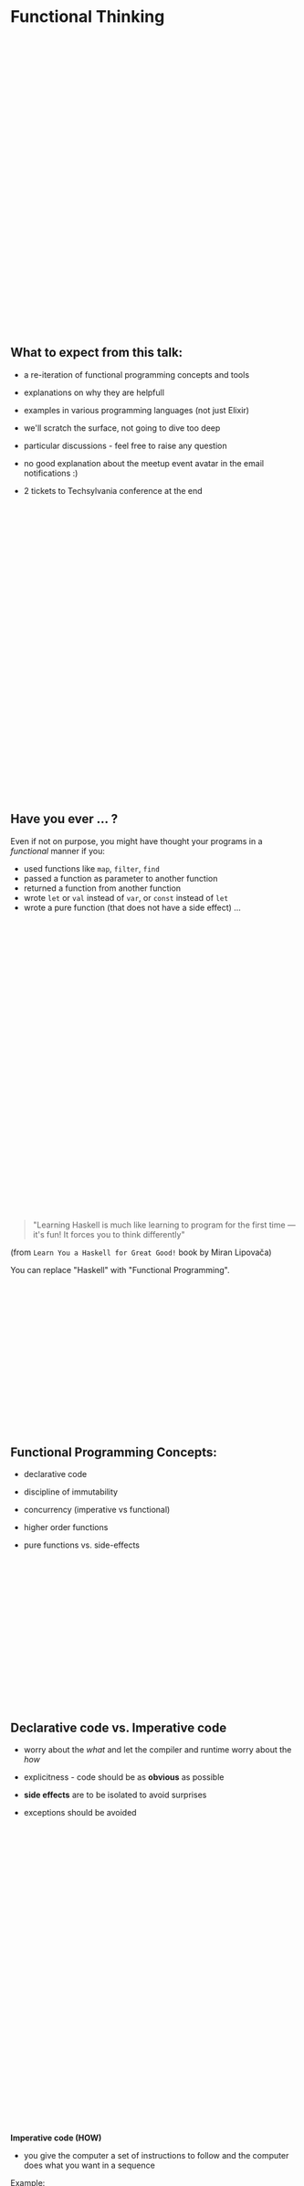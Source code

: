 <br /><br /><br /><br /><br />

# Functional Thinking

<br /><br /><br /><br /><br /><br /><br /><br /><br /><br /><br /><br /><br /><br /><br />
<br /><br /><br /><br /><br /><br /><br /><br /><br /><br /><br /><br /><br /><br /><br />

## What to expect from this talk:

- a re-iteration of functional programming concepts and tools

- explanations on why they are helpfull

- examples in various programming languages (not just Elixir)

- we'll scratch the surface, not going to dive too deep

- particular discussions - feel free to raise any question

- no good explanation about the meetup event avatar in the email notifications :)

- 2 tickets to Techsylvania conference at the end

<br /><br /><br /><br /><br /><br /><br /><br /><br /><br /><br /><br /><br /><br /><br />
<br /><br /><br /><br /><br /><br /><br /><br /><br /><br /><br /><br /><br /><br /><br />

## Have you ever ... ?

Even if not on purpose, you might have thought your programs in a _functional_ manner if you:

- used functions like `map`, `filter`, `find`
- passed a function as parameter to another function
- returned a function from another function
- wrote `let` or `val` instead of `var`, or `const` instead of `let`
- wrote a pure function (that does not have a side effect)
  ...

<br /><br /><br /><br /><br /><br /><br /><br /><br /><br /><br /><br /><br /><br /><br />
<br /><br /><br /><br /><br /><br /><br /><br /><br /><br /><br /><br /><br /><br /><br />

> "Learning Haskell is much like learning to program for the first time — it's fun! It forces you to think differently"

(from `Learn You a Haskell for Great Good!` book by Miran Lipovača)

You can replace "Haskell" with "Functional Programming".

<br /><br /><br /><br /><br /><br /><br /><br /><br /><br /><br /><br /><br /><br /><br />

## Functional Programming Concepts:

- declarative code

- discipline of immutability

- concurrency (imperative vs functional)

- higher order functions

- pure functions vs. side-effects

<br /><br /><br /><br /><br /><br /><br /><br /><br /><br /><br /><br /><br /><br /><br />

## Declarative code vs. Imperative code

- worry about the _what_ and let the compiler and runtime worry about the _how_

- explicitness - code should be as **obvious** as possible

- **side effects** are to be isolated to avoid surprises

- exceptions should be avoided

<br /><br /><br /><br /><br /><br /><br /><br /><br /><br /><br /><br /><br /><br /><br />

<br /><br /><br /><br /><br /><br /><br /><br /><br /><br /><br /><br /><br /><br /><br />

**Imperative code (HOW)**

- you give the computer a set of instructions to follow and the computer does what you want in a sequence

Example:

A rule in your app says new passwords must be at least 9 characters long. There's a list of new passwords and we validate them using this rule.

`javascript`

```javascript
const passwords = [
  "123456",
  "password",
  "admin",
  "freecodecamp",
  "mypassword123",
];

let longPasswords = [];
for (let i = 0; i < passwords.length; i++) {
  const password = passwords[i];
  if (password.length >= 9) {
    longPasswords.push(password);
  }
}

console.log(longPasswords); // logs ["freecodecamp", "mypassword123"];
```

1. We create an empty list called longPasswords.
2. Then we write a loop that will run as many times as there are passwords in the original passwords list.
3. Then we get the password at the index of the loop iteration we are presently on.
4. Then we check if that password is greater than or equal to 9 characters long.
5. If it is, we put it into the longPasswords list.

The same as the compiler we can reason about _how_ this program executes.
Although not very natural, this is not too _hard_ at this level, but as complexity grows it gets _harder_

<br /><br /><br /><br /><br /><br /><br /><br /><br /><br /><br /><br /><br /><br /><br />

**Declarative code (WHAT)**

- a process of constantly defining _what_
- more readable code that reflects what exactly we want to achieve
- combined with good names it can be very powerfull
- achieves the same goal

`javascript`

```javascript
const isAtLeast9CharsLong = (password) => password.length >= 9;

const longPasswords = passwords.filter(isAtLeast9CharsLong);

console.log(longPasswords); // logs ["freecodecamp", "mypassword123"];
```

<br /><br /><br /><br /><br /><br /><br /><br /><br /><br /><br /><br /><br /><br /><br />

## Immutability

> If you say that `a` is 5, you can't say it's something else later because you just said it was 5. What are you, some kind of liar?

(`Learn You a Haskell for Great Good!` book by Miran Lipovača)

- use _values_ not _variables_ as they don't change
- once a **thing** is created, it is that thing **forever**
- create a new thing instead of changing

<br /><br /><br /><br /><br /><br /><br /><br /><br /><br /><br /><br /><br /><br /><br />

In pure FP there are no _variables_, everything is a _value_.

`javascript`

```
const a = 42;
```

`kotlin`

```
val a = 42
```

`elixir`

```elixir
life = 42
```

etc...

- in functional programming languages everything is immutable by default
- personal rule: if I need to use a mutable variable I have to take a step back and rethink it

Example - same as declarative vs imperative

All modern languages have built in support for this:

`kotlin`

```kotlin
class Car(var name: String?)

val car = Car("BMW")
car.name = "Audi"
```

- this is not immutable; it can be modified after creation
- let's make it immutable

`kotlin`

```kotlin
class Car(val name: String)

val car = Car("BMW")
```

- you cannot change the name of a `Car` once it's created, you have to create a new `Car`

<br /><br /><br /><br /><br /><br /><br /><br /><br /><br /><br /><br /><br /><br /><br />

### Why is immutability important?

- avoids side effects: if it can't change, you don't worry about its state
- makes code more predictable and reliable
- easier to reason about
- multi-threaded programs are safer

<br /><br /><br /><br /><br /><br /><br /><br /><br /><br /><br /><br /><br /><br /><br />

### Concurrency

**Mutable class**

`kotlin`

```kotlin
class Car(var name: String?)
```

![concurency diagram](https://raw.githubusercontent.com/mveres/FunctionalThinking/main/assets/fp_concurrency_1.png)

- classic race condition read-modify write
- OOP solution: locks and mutexes - hard to use and analyse => deadocks 💀

<br /><br /><br /><br /><br /><br /><br /><br /><br /><br /><br /><br /><br /><br /><br />

**Immutable class**

`kotlin`

```kotlin
class Car(val name: String)
```

![concurrency diagram](https://raw.githubusercontent.com/mveres/FunctionalThinking/main/assets/fp_concurrency_2.png)

- T1 can compute without worry since T2 has another copy of `Car`
- no locks necessary
- immutability ensures that shared data is thread-safe
- _things_ that _should_ not be modified _cannot_ be modified\.

<br /><br /><br /><br /><br /><br /><br /><br /><br /><br /><br /><br /><br /><br /><br />

### Global State & Real World

- modifiable shared state must exists in realworld app
- in FP we use state isolation and pushing side effects to the edges of our system (DB, filesystem, etc.)

### Q: can (web) frontend code be functional (i.e. immutable and pure)?

YES and NO

YES:

- each update is a transformation that based on the input renders a new version of HTML that is passed to the frontend engine
- e.g.:
  - React that renders new output base on `props` and `state` changes
  - HTML custom elements that render new output based on `props` (`attributes`) changes (simple HTML custom elements, Lit HTML, Vue...)
  - functional programming languages for the frontend: ELM

NO:

- JS functions that change (mutate) HTML elements to render new states

<br /><br /><br /><br /><br /><br /><br /><br /><br /><br /><br /><br /><br /><br /><br />

### Immutability Downside - No free cake

- many immutable objects may fill up memory and overload the garbage collector
- this is solved by specialized data structures that provide immutability but are also optimized: ** Persistent Data Structures **

<br /><br /><br /><br /><br /><br /><br /><br /><br /><br /><br /><br /><br /><br /><br />

### Persistent Data Structures

- always preserves the previous version of itself when modified
- are immutable; operations do not update the structure, but yield a new updated version

<br /><br /><br /><br /><br /><br /><br /><br /><br /><br /><br /><br /><br /><br /><br />

![persistent data structures diagram](https://github.com/mveres/FunctionalThinking2021/blob/6b7b2d76b5a7e130eae76b89f435809773f2fb6a/assets/persistent_data.png?raw=true)

<br /><br /><br /><br /><br /><br /><br /><br /><br /><br /><br /><br /><br /><br /><br />

Example:

- for Android there's [PCollections](https://github.com/hrldcpr/pcollections)
- inspired on closure
- for Javascript https://immutable-js.com/

`Java`

```Java
ConsPStack<String> list = ConsPStack.empty();
System.out.println(list);  // []

ConsPStack<String> list2 = list.plus("hello");
System.out.println(list);  // []
System.out.println(list2); // [hello]

ConsPStack<String> list3 = list2.plus("hi");
System.out.println(list);  // []
System.out.println(list2); // [hello]
System.out.println(list3); // [hi, hello]

ConsPStack<String> list4 = list3.minus("hello");
System.out.println(list);  // []
System.out.println(list2); // [hello]
System.out.println(list3); // [hi, hello]
System.out.println(list4); // [hi]
```

<br /><br /><br /><br /><br /><br /><br /><br /><br /><br /><br /><br /><br /><br /><br />

## Functions

### Pure Functions

- it is pure if it depends only on the input and has no _side-effects_
- a transformation rather than a mutation
- closer to the mathematical definition of a function

`typescript`

```typescript
function addImpure(x: number): number {
  const y = readNumFromFile();
  return x + y;
}
// depends on the state of the world outside the function

function addPure(x: number, y: number): number {
  return x + y;
}
// depends solely on the input
```

- if a function is called twice with the same parameters, it returns the same result === **referential transparency**

- it allows the compiler to reason about the program's behavior
- it allows you to prove that a function is correct (tests, tests, tests)
- build more complex functions by gluing simple functions together

<br /><br /><br /><br /><br /><br /><br /><br /><br /><br /><br /><br /><br /><br /><br />

### Testing in functional programming

- is a pure function easier to write tests for?
- no (fewer) mocks and stubs
- no (fewer) dependency injection

### First Class Citizens

- a function is just a value, not treated differently from any other data
- Most programming languages -> functions and data are regarded as different things
- Functional programming languages -> functions are treated like any other data

Functions can:

- take other functions as parameters
- create and return new functions

☝️ These are called Higher Order Functions.
Ex: map, filter, reduce

<br /><br /><br /><br /><br /><br /><br /><br /><br /><br /><br /><br /><br /><br /><br />

### Side Effects

`kotlin`

```kotlin
fun add(x: Int, y: Int): Int {
  val result = x + y
  writeResultToFile(result)
  return result
}
```

- it is modifying the state of the outside world (by writing to a file)
- it needs a mock and dependecy injection for testing

`side effect === !pure`

- Functions with side effects depend on _historical context_ - they **harder** to reason about

<br /><br /><br /><br /><br /><br /><br /><br /><br /><br /><br /><br /><br /><br /><br />

Side effects examples:

- mutate a variable scoped outside of the function
- write to a file
- write to a DB
- delete something
- send data through the network
- UI

Can we get rid of these? Should our programs not use databases, filesystems, network, screens, etc. ?

NO: our apps don't have any utility without these
INSTEAD: isolate them.
FP is about containing the side effects - pushing them at the edges of our systems so that the rest of the code remains pure and easy to reason about.

<br /><br /><br /><br /><br /><br /><br /><br /><br /><br /><br /><br /><br /><br /><br />

- pure functions can be called in any order, on different CPU cores (_concurrency!_)

- compilers in advanced pure functional languages (like Haskell)
  - can tell by formally analyzing your code whether it’s concurrent or not
  - can stop you from shooting yourself in the foot with deadlocks, race conditions and the like

<br /><br /><br /><br /><br /><br /><br /><br /><br /><br /><br /><br /><br /><br /><br />

### Higher Order Functions

- functions that can take functions as parameters and return functions as results

<br /><br /><br /><br /><br /><br /><br /><br /><br /><br /><br /><br /><br /><br /><br />

#### Examples

A piece of code that compresses files using ZIP or RAR format
In traditional Java -> Strategy Pattern.

`java`

```java
public interface CompressionStrategy {
    void compress(List<File> files);
}

public class ZipCompressionStrategy implements CompressionStrategy {
    @Override public void compress(List<File> files) {
        // Do ZIP stuff
    }
}

public class RarCompressionStrategy implements CompressionStrategy {
    @Override public void compress(List<File> files) {
        // Do RAR stuff
    }
}

public CompressionStrategy decideStrategy(Strategy strategy) {
    switch (strategy) {
        case ZIP:
            return new ZipCompressionStrategy();
        case RAR:
            return new RarCompressionStrategy();
    }
}
```

- a lot of code and ceremony

With HoF:

`typescript`

```typescript
// also, simpler form of dependency injection
function compress(files: File[], applyStrategy: (l: File[]) => CompressedFiles){
  applyStrategy(files)
}

compress(fileList, {files -> // ZIP it})
compress(fileList, {files -> // RAR it})
```

<br /><br /><br /><br /><br /><br /><br /><br /><br /><br /><br /><br /><br /><br /><br />

_Sum_ the _doubles_ of all the _odds_ from an array.

`javascript`

```javascript
let sum = 0;

for (int i = 0; i < numbers.length; i++) {
  if (numbers[i] % 2 === 1) {
    sum = sum + 2 * numbers[i];
  }
}

numbers
  .filter(n => n % 2 === 1)
  .map(n => n * 2)
  .reduce((sum, n) => sum + n);


// it gets better with good naming

const isOdd = n => n % 2 === 1;
const double = n => n * 2;
const sum = (a, b) => a + b;


let s = 0;
for (int i = 0; i < numbers.length; i++) {
  if (isOdd(numbers[i])) {
    s = sum(s, double(numbers[i]));
  }
}

numbers
  .filter(isOdd)
  .map(double)
  .reduce(sum)
```

`swift`

```swift
let apples = ["🍎", "🍏", "🍎", "🍏", "🍏"]
let greenapples = apples.filter { $0 == "🍏"}
print(greenapples)


let oranges = apples.map { _ in "🍊" }
print(oranges)
// You map each apple to an orange producing a feast of oranges :].

```

<br /><br /><br /><br /><br /><br /><br /><br /><br /><br /><br /><br /><br /><br /><br />

## Currying

- after Haskell Curry - mathematician with important influence on functional programming
- ... partial function application
- ... a mathematical function can only have one parameter -> a function with multiple parameters is rewritten as a series of new functions, each with only one parameter

> "Currying is the process of taking a function with multiple arguments and turning it into a sequence of functions each with only a single argument." - _a definition from the internet_

<br /><br /><br /><br /><br /><br /><br /><br /><br /><br /><br /><br /><br /><br /><br />

`javascript`

```javascript
const sumNotCurried = (a, b) => a + b;
const sumCurried = (a) => (b) => a + b;

const s1 = sumNotCurried(1, 2);
const s2 = sumCurried(1)(2);

const add1ToEach = (numbers) => numbers.map((e) => sumNotCurried(e, 1));

const add2ToEach = (numbers) => numbers.map(sumCurried(2));

const addNToEach = (n) => (numbers) => numbers.map(sumCurried(n));
addNToEach(n)(numbers);

const add2ToEach = addNToEach(2);
```

<br /><br /><br /><br /><br /><br /><br /><br /><br /><br /><br /><br /><br /><br /><br />

`F#`

```F#
let sum a b = a + b

let add1 = sum 1

let add1ToEach ns = ns |> List.map add1

let add1ToEach ns = ns |> List.map (sum 1)

let add1ToEach = List.map (sum 1)

```

<br /><br /><br /><br /><br /><br /><br /><br /><br /><br /><br /><br /><br /><br /><br />

# Tools of FP

## Chaining and Pipes

![Chain all the things](https://github.com/mveres/FunctionalThinking2021/blob/main/assets/chain.png?raw=true)

`|>` - pipe forward operator
Passes the result of the left side to the function on the right side (forward pipe operator).

<br /><br /><br /><br /><br /><br /><br /><br /><br /><br /><br /><br /><br /><br /><br />

`Elixir`

```elixir
foo(bar(baz(new_function(other_function()))))

other_function() |> new_function() |> baz() |> bar() |> foo()

"Elixir rocks" |> String.upcase() |> String.split()
# ["ELIXIR", "ROCKS"]
```

<br /><br /><br /><br /><br /><br /><br /><br /><br /><br /><br /><br /><br /><br /><br />

`F#`

```F#
[1..10]
|> List.map square
|> List.filter ((>) 50)
|> List.sum
|> (printf "%A")
```

### CASE STUDY: Elixir vs. F# partial application and forward pipe

`elixir`

- first param is injected

```elixir

Enum.map([1, 2, 3], fn x -> x * 2 end)
[1, 2, 3] |> Enum.map(fn x -> x * 2 end)

```

VS.

`F#`

- last parameter is injected

```F#
List.map (fun x -> x + 1) [1; 2; 3]
[1; 2; 3] |> List.map (fun x -> x + 1)

```

IMHO: Elixir's got it wrong...

<br /><br /><br /><br /><br /><br /><br /><br /><br /><br /><br /><br /><br /><br /><br />

- JavaScript doesn't have it... but [Lodash.chain](https://lodash.com/docs/4.17.15#chain) can offer a similar but more limited behavior

`javacript`

```javascript
import _ from "lodash";

const users = [
  { user: "barney", age: 36 },
  { user: "fred", age: 40 },
  { user: "pebbles", age: 1 },
];

const youngest = _.chain(users)
  .sortBy("age")
  .map((o) => `${o.user} is ${o.age}`)
  .head()
  .value();
// => 'pebbles is 1'
```

`<|` - pipe backward operator - the less used brother

<br /><br /><br /><br /><br /><br /><br /><br /><br /><br /><br /><br /><br /><br /><br />

## Pattern matching / Destructuring

- it is a mechanism for checking a value against a pattern
- a successful match can also deconstruct a value into its constituent parts
- it is a more powerful version of the `switch` statement from imperative programming

<br /><br /><br /><br /><br /><br /><br /><br /><br /><br /><br /><br /><br /><br /><br />

`kotlin`

```kotlin
val (name, age) = person
```

`elixir`

```elixir
{a, b, c} = {:hello, "world", 42}
```

`F#`

```F#
let rec somethingWithAList l =
    match l with
    | [] -> "it is empty"
    | [42] -> "the answer to everything!!!"
    | [_; 42; _] -> "the answer is in the middle"
    | h :: t -> "the answer is out there" + somethingWithAList t
```

`Scala`

```scala
// Case classes are especially useful for pattern matching.

abstract class Notification

case class Email(sender: String, title: String, body: String) extends Notification

case class SMS(caller: String, message: String) extends Notification

case class VoiceRecording(contactName: String, link: String) extends Notification


//Notification is an abstract super class which has three concrete Notification types implemented with case classes Email, SMS, and VoiceRecording. Now we can do pattern matching on these case classes:

def showNotification(notification: Notification): String = {
  notification match {
    case Email(sender, title, _) =>
      s"You got an email from $sender with title: $title"
    case SMS(number, message) =>
      s"You got an SMS from $number! Message: $message"
    case VoiceRecording(name, link) =>
      s"You received a Voice Recording from $name! Click the link to hear it: $link"
  }
}
val someSms = SMS("12345", "Are you there?")
val someVoiceRecording = VoiceRecording("Tom", "voicerecording.org/id/123")

println(showNotification(someSms))  // prints You got an SMS from 12345! Message: Are you there?

println(showNotification(someVoiceRecording))  // prints You received a Voice Recording from Tom! Click the link to hear it: voicerecording.org/id/123
```

- destructuring in javascript

```javascript
const { id, name, ...everything } = person;
const [first, second, rest] = persons;
```

- hidden in `try-catch` statements in C#, Java, ...

```
try {
  throw new InterestingException();
}
catch (VeryInterestingException viex) {
  doSomethingWithIt(viex);
}
catch (InterestingException iex) {
  doSomethingElseWithIt(iex);
}
catch (Exception ex) {
  dealWithIt(ex);
}
```

<br /><br /><br /><br /><br /><br /><br /><br /><br /><br /><br /><br /><br /><br /><br />

## (Discriminated) Union types

- a discriminated union is a pattern that indicates to the compiler all of the possible types that a newly created type can represent
- a.k.a. algebraic data types

`F#`

```f#
type Shape =
    | Rectangle of width : float * length : float
    | Circle of radius : float
    | Prism of width : float * float * height : float



type Tree =
    | Empty
    | Leaf of int
    | Node of Tree * Tree

match t with
| Empty -> "there's nothing here"
| Leaf (value) -> "there's ${value} in the leaf"
| _ -> "not sure what to do with this"

type Optional<T> = None | Some of T
```

`Java`

```java
String strNull = null;
Optional nullableOptional = Optional.ofNullable( strNull );
Optional sizeOptional = stringOptional.map( String::length );

```

<br /><br /><br /><br /><br /><br /><br /><br /><br /><br /><br /><br /><br /><br /><br />

Tagged tuples in Elixir

```elixir
@type animal :: {:cat, number(), integer()}
  | {:dog, number(), integer()}
  | {:monkey, number(), integer(), integer()}
  | ...

# then the type can be used in case statements like:

case some_animal do
  {:cat, weight, _} -> # do something with weight

  _ ->
    # do something if some_animal isn't the kind we care about
end
```

<br /><br /><br /><br /><br /><br /><br /><br /><br /><br /><br /><br /><br /><br /><br />

## Recursion & Tail-Recursion

- recursion + immutability = the FP alternative for loops + variables
- possible issue: Stack Overflow
- tail recursive patterns: accumulator, continuation
- tail call optimization (ES6 javascript has it)

```javascript
const isEven = (x) => x % 2 === 0;

const filter = (xs, isOk) => {
  if (!xs.length) return [];
  const [head, ...tail] = xs;

  const newHead = isOk(head) ? [head] : [];
  const newTail = filter(tail, isOk);
  return [...newHead, ...newTail];
};

console.log(filter([1, 3, 6, 8], isEven));

const tailRecursiveFilter = (xs, isOk, acc = []) => {
  if (!xs.length) return acc;
  const [head, ...tail] = xs;

  const newAcc = isOk(head) ? [...acc, head] : acc;
  return filter(tail, isOk, newAcc);
};

console.log(tailRecursiveFilter([1, 3, 6, 8], isEven));
```

<br /><br /><br /><br /><br /><br /><br /><br /><br /><br /><br /><br /><br /><br /><br />

## Sources & Further Reading

- "Programing F#" by Chris Smith
- Functional Programming Principles in Scala by Martin Odersky (https://www.coursera.org/learn/progfun1)
- Introduction to Functional Programming by Erik Meijer (https://www.edx.org/course/introduction-functional-programming-delftx-fp101x-0)
- https://fsharpforfunandprofit.com/
- "Learn You a Haskell for Great Good!" book by Miran Lipovača
- https://www.youtube.com/watch?v=iZLP4qOwY8I

- https://fsharpforfunandprofit.com/
- https://www.freecodecamp.org/news/imperative-vs-declarative-programming-difference/
- https://www.freecodecamp.org/news/functional-programming-for-android-developers-part-1-a58d40d6e742
- https://medium.com/free-code-camp/functional-programming-for-android-developers-part-2-5c0834669d1a
- https://medium.com/free-code-camp/functional-programming-for-android-developers-part-3-f9e521e96788
- https://www.freecodecamp.org/news/functional-programming-in-javascript/
- https://www.freecodecamp.org/news/functional-programming-in-javascript-explained-in-plain-english/

- great FP walkthrough for SWIFT programmers: https://www.raywenderlich.com/9222-an-introduction-to-functional-programming-in-swift#

<br /><br /><br /><br /><br /><br /><br /><br /><br /><br /><br /><br /><br /><br /><br />

The ~million dollar~ Techsylvania tickets question!
(find the chat and write your answear there)

<br /><br /><br /><br /><br /><br /><br /><br /><br /><br /><br /><br /><br /><br /><br />
<br /><br /><br /><br /><br /><br /><br /><br /><br /><br /><br /><br /><br /><br /><br />

What is the result of the following Elixir computation:

```elixir
"Cr4ft1ng!"
|> String.split("")
|> Enum.filter(fn e -> Regex.match?(~r/\d/, e) end)
|> Enum.map(&String.to_integer/1)
|> Enum.map(fn e -> if rem(e, 2) == 1, do: e * 2, else: e end)
|> Enum.join("")
```
